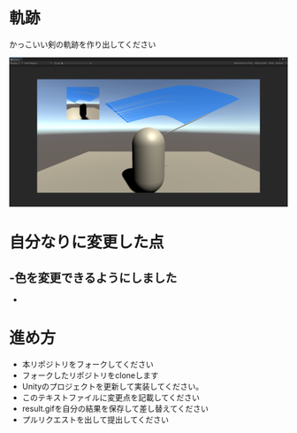 # 軌跡
かっこいい剣の軌跡を作り出してください

![結果画像](result.png)

# 自分なりに変更した点
-色を変更できるようにしました
-
-

# 進め方

- 本リポジトリをフォークしてください
- フォークしたリポジトリをcloneします
- Unityのプロジェクトを更新して実装してください。
- このテキストファイルに変更点を記載してください
- result.gifを自分の結果を保存して差し替えてください
- プルリクエストを出して提出してください

